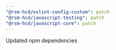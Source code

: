 ```yaml
---
"@rsm-hcd/eslint-config-custom": patch
"@rsm-hcd/javascript-testing": patch
"@rsm-hcd/javascript-core": patch
---
```


Updated npm dependencies
